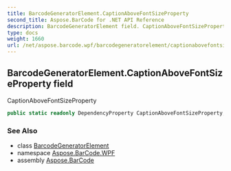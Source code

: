 ```yaml
---
title: BarcodeGeneratorElement.CaptionAboveFontSizeProperty
second_title: Aspose.BarCode for .NET API Reference
description: BarcodeGeneratorElement field. CaptionAboveFontSizeProperty
type: docs
weight: 1660
url: /net/aspose.barcode.wpf/barcodegeneratorelement/captionabovefontsizeproperty/
---
```

## BarcodeGeneratorElement.CaptionAboveFontSizeProperty field

CaptionAboveFontSizeProperty

```csharp
public static readonly DependencyProperty CaptionAboveFontSizeProperty;
```

### See Also

* class [BarcodeGeneratorElement](../)
* namespace [Aspose.BarCode.WPF](../../barcodegeneratorelement/)
* assembly [Aspose.BarCode](../../../)


